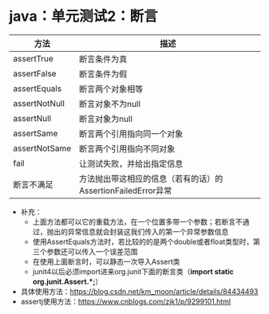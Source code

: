 # java：单元测试2：断言



| 方法          | 描述                                                         |
| ------------- | ------------------------------------------------------------ |
| assertTrue    | 断言条件为真                                                 |
| assertFalse   | 断言条件为假                                                 |
| assertEquals  | 断言两个对象相等                                             |
| assertNotNull | 断言对象不为null                                             |
| assertNull    | 断言对象为null                                               |
| assertSame    | 断言两个引用指向同一个对象                                   |
| assertNotSame | 断言两个引用指向不同对象                                     |
| fail          | 让测试失败，并给出指定信息                                   |
| 断言不满足    | 方法抛出带这相应的信息（若有的话）的AssertionFailedError异常 |

* 补充：
  * 上面方法都可以它的重载方法，在一个位置多带一个参数；若断言不通过，抛出的异常信息就会封装这我们传入的第一个异常参数信息
  * 使用AssertEquals方法时，若比较的的是两个double或者float类型时，第三个参数还可以传入一个误差范围
  * 在使用上面断言时，可以静态一次导入Assert类
  * junit4以后必须import进来org.junit下面的断言类（**import static org.junit.Assert.*;**）
* 具体使用方法：https://blog.csdn.net/km_moon/article/details/84434493
* assertj使用方法：https://www.cnblogs.com/zjk1/p/9299101.html


